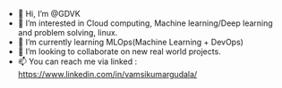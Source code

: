 - 👋 Hi, I’m @GDVK
- 👀 I’m interested in Cloud computing, Machine learning/Deep learning and problem solving, linux.
- 🌱 I’m currently learning MLOps(Machine Learning + DevOps)
- 💞️ I’m looking to collaborate on new real world projects.
- 📫 You can reach me via linked : https://www.linkedin.com/in/vamsikumargudala/

<!---
GDVK/GDVK is a ✨ special ✨ repository because its `README.md` (this file) appears on your GitHub profile.
You can click the Preview link to take a look at your changes.
--->

